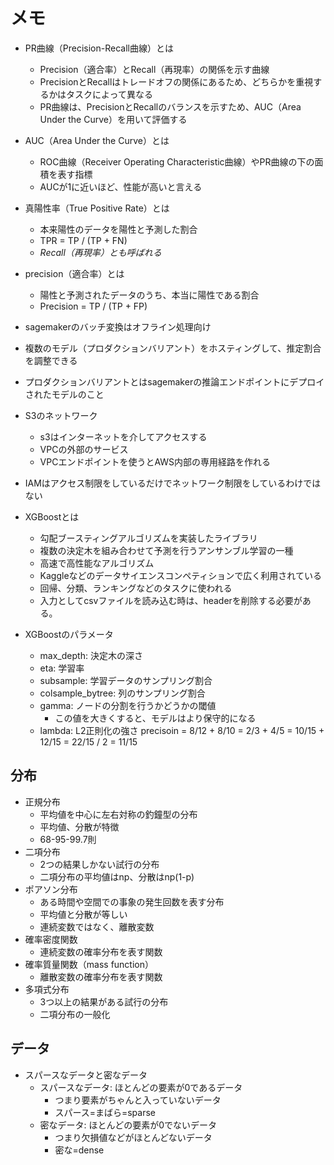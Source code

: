 # メモ
- PR曲線（Precision-Recall曲線）とは
  - Precision（適合率）とRecall（再現率）の関係を示す曲線
  - PrecisionとRecallはトレードオフの関係にあるため、どちらかを重視するかはタスクによって異なる
  - PR曲線は、PrecisionとRecallのバランスを示すため、AUC（Area Under the Curve）を用いて評価する

- AUC（Area Under the Curve）とは
  - ROC曲線（Receiver Operating Characteristic曲線）やPR曲線の下の面積を表す指標
  - AUCが1に近いほど、性能が高いと言える

- 真陽性率（True Positive Rate）とは
  - 本来陽性のデータを陽性と予測した割合
  - TPR = TP / (TP + FN)
  - *Recall（再現率）とも呼ばれる*
- precision（適合率）とは
  - 陽性と予測されたデータのうち、本当に陽性である割合
  - Precision = TP / (TP + FP)


- sagemakerのバッチ変換はオフライン処理向け
- 複数のモデル（プロダクションバリアント）をホスティングして、推定割合を調整できる
- プロダクションバリアントとはsagemakerの推論エンドポイントにデプロイされたモデルのこと

- S3のネットワーク
  - s3はインターネットを介してアクセスする
  - VPCの外部のサービス
  - VPCエンドポイントを使うとAWS内部の専用経路を作れる
- IAMはアクセス制限をしているだけでネットワーク制限をしているわけではない

- XGBoostとは
  - 勾配ブースティングアルゴリズムを実装したライブラリ
  - 複数の決定木を組み合わせて予測を行うアンサンブル学習の一種
  - 高速で高性能なアルゴリズム
  - Kaggleなどのデータサイエンスコンペティションで広く利用されている
  - 回帰、分類、ランキングなどのタスクに使われる
  - 入力としてcsvファイルを読み込む時は、headerを削除する必要がある。

- XGBoostのパラメータ
  - max_depth: 決定木の深さ
  - eta: 学習率
  - subsample: 学習データのサンプリング割合
  - colsample_bytree: 列のサンプリング割合
  - gamma: ノードの分割を行うかどうかの閾値
    - この値を大きくすると、モデルはより保守的になる
  - lambda: L2正則化の強さ
precisoin = 8/12 + 8/10 = 2/3 + 4/5 = 10/15 + 12/15 = 22/15 / 2 = 11/15


## 分布
- 正規分布
  - 平均値を中心に左右対称の釣鐘型の分布
  - 平均値、分散が特徴
  - 68-95-99.7則
- 二項分布
  - 2つの結果しかない試行の分布
  - 二項分布の平均値はnp、分散はnp(1-p)
- ポアソン分布
  - ある時間や空間での事象の発生回数を表す分布
  - 平均値と分散が等しい
  - 連続変数ではなく、離散変数
- 確率密度関数
  - 連続変数の確率分布を表す関数
- 確率質量関数（mass function）
  - 離散変数の確率分布を表す関数
- 多項式分布
  - 3つ以上の結果がある試行の分布
  - 二項分布の一般化


## データ
- スパースなデータと密なデータ
  - スパースなデータ: ほとんどの要素が0であるデータ
    - つまり要素がちゃんと入っていないデータ
    - スパース=まばら=sparse
  - 密なデータ: ほとんどの要素が0でないデータ
    - つまり欠損値などがほとんどないデータ
    - 密な=dense
